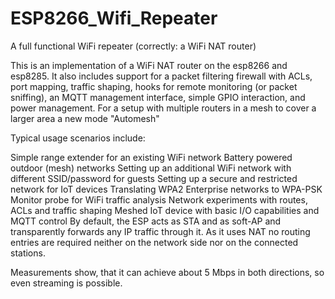 # ESP8266_Wifi_Repeater

A full functional WiFi repeater (correctly: a WiFi NAT router)

This is an implementation of a WiFi NAT router on the esp8266 and esp8285. It also includes support for a packet filtering firewall with ACLs, port mapping, traffic shaping, hooks for remote monitoring (or packet sniffing), an MQTT management interface, simple GPIO interaction, and power management. For a setup with multiple routers in a mesh to cover a larger area a new mode "Automesh"

Typical usage scenarios include:

Simple range extender for an existing WiFi network
Battery powered outdoor (mesh) networks
Setting up an additional WiFi network with different SSID/password for guests
Setting up a secure and restricted network for IoT devices
Translating WPA2 Enterprise networks to WPA-PSK
Monitor probe for WiFi traffic analysis
Network experiments with routes, ACLs and traffic shaping
Meshed IoT device with basic I/O capabilities and MQTT control
By default, the ESP acts as STA and as soft-AP and transparently forwards any IP traffic through it. As it uses NAT no routing entries are required neither on the network side nor on the connected stations.

Measurements show, that it can achieve about 5 Mbps in both directions, so even streaming is possible.
